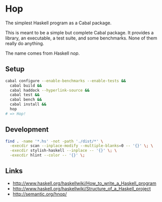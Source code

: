 # Hop

The simplest Haskell program as a Cabal package.

This is meant to be a simple but complete Cabal package. It provides a library,
an executable, a test suite, and some benchmarks. None of them really do
anything.

The name comes from *H*askell n*op*.

## Setup

``` sh
cabal configure --enable-benchmarks --enable-tests &&
  cabal build &&
  cabal haddock --hyperlink-source &&
  cabal test &&
  cabal bench &&
  cabal install &&
  hop
# => Hop!
```

## Development

``` sh
find . -name '*.hs' -not -path './dist/*' \
  -execdir scan --inplace-modify --multiple-blanks=0 -- '{}' \; \
  -execdir stylish-haskell --inplace -- '{}' \; \
  -execdir hlint --color -- '{}' \;
```

## Links

- <http://www.haskell.org/haskellwiki/How_to_write_a_Haskell_program>
- <http://www.haskell.org/haskellwiki/Structure_of_a_Haskell_project>
- <http://semantic.org/hnop/>
